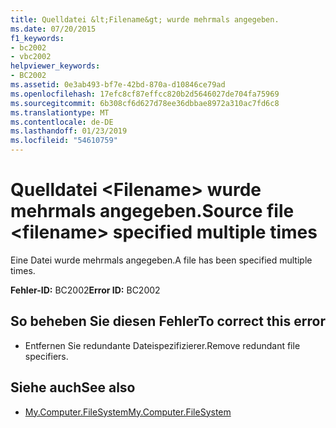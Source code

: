 ```yaml
---
title: Quelldatei &lt;Filename&gt; wurde mehrmals angegeben.
ms.date: 07/20/2015
f1_keywords:
- bc2002
- vbc2002
helpviewer_keywords:
- BC2002
ms.assetid: 0e3ab493-bf7e-42bd-870a-d10846ce79ad
ms.openlocfilehash: 17efc8cf87effcc820b2d5646027de704fa75969
ms.sourcegitcommit: 6b308cf6d627d78ee36dbbae8972a310ac7fd6c8
ms.translationtype: MT
ms.contentlocale: de-DE
ms.lasthandoff: 01/23/2019
ms.locfileid: "54610759"
---
```

# <a name="source-file-ltfilenamegt-specified-multiple-times"></a><span data-ttu-id="6526c-102">Quelldatei &lt;Filename&gt; wurde mehrmals angegeben.</span><span class="sxs-lookup"><span data-stu-id="6526c-102">Source file &lt;filename&gt; specified multiple times</span></span>
<span data-ttu-id="6526c-103">Eine Datei wurde mehrmals angegeben.</span><span class="sxs-lookup"><span data-stu-id="6526c-103">A file has been specified multiple times.</span></span>  
  
 <span data-ttu-id="6526c-104">**Fehler-ID:** BC2002</span><span class="sxs-lookup"><span data-stu-id="6526c-104">**Error ID:** BC2002</span></span>  
  
## <a name="to-correct-this-error"></a><span data-ttu-id="6526c-105">So beheben Sie diesen Fehler</span><span class="sxs-lookup"><span data-stu-id="6526c-105">To correct this error</span></span>  
  
-   <span data-ttu-id="6526c-106">Entfernen Sie redundante Dateispezifizierer.</span><span class="sxs-lookup"><span data-stu-id="6526c-106">Remove redundant file specifiers.</span></span>  
  
## <a name="see-also"></a><span data-ttu-id="6526c-107">Siehe auch</span><span class="sxs-lookup"><span data-stu-id="6526c-107">See also</span></span>
- [<span data-ttu-id="6526c-108">My.Computer.FileSystem</span><span class="sxs-lookup"><span data-stu-id="6526c-108">My.Computer.FileSystem</span></span>](xref:Microsoft.VisualBasic.FileIO.FileSystem)
